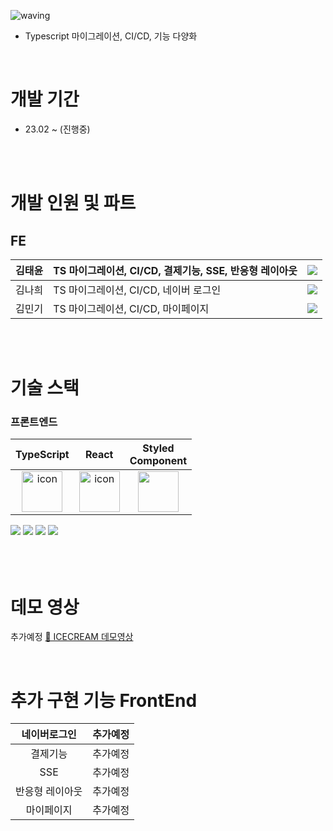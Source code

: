 ![waving](https://capsule-render.vercel.app/api?type=waving&height=200&fontAlignY=40&text=🍦ICECREAM&color=gradient)

- Typescript 마이그레이션, CI/CD, 기능 다양화

</br>

# 개발 기간

- 23.02 ~ (진행중)
</br>

</br>

# 개발 인원 및 파트
## FE
| 김태윤 | TS 마이그레이션, CI/CD, 결제기능, SSE, 반응형 레이아웃  | <a href="https://github.com/Taeyooooon"><img src="https://img.shields.io/badge/GitHub-181717?style=flat&logo=GitHub&logoColor=white"/></a> |
| --- | --- | --- |
| 김나희 | TS 마이그레이션, CI/CD, 네이버 로그인 | <a href="https://github.com/imfineimgood"><img src="https://img.shields.io/badge/GitHub-181717?style=flat&logo=GitHub&logoColor=white"/></a> |
| 김민기 | TS 마이그레이션, CI/CD, 마이페이지 |  <a href="https://github.com/minki3"><img src="https://img.shields.io/badge/GitHub-181717?style=flat&logo=GitHub&logoColor=white"/></a> |

</br>
</br>

# 기술 스택

### 프론트엔드

|TypeScript|React|Styled</br>Component|
| :--: | :--: | :--: | 
| <img src="https://techstack-generator.vercel.app/ts-icon.svg" alt="icon" width="65" height="65" /> | <img src="https://techstack-generator.vercel.app/react-icon.svg" alt="icon" width="65" height="65" /> | <img src="https://styled-components.com/logo.png" width="65" height="65" /></div> |
<div>
  <img src="https://img.shields.io/badge/Redux_Tooklit-764ABC?style=flat&logo=Redux&logoColor=white"/>
  <img src="https://img.shields.io/badge/AWS_S3-232F3E?style=flat&logo=Amazon AWS&logoColor=white"/>
  <img src="https://img.shields.io/badge/AWS_CloudFront-232F3E?style=flat&logo=Amazon AWS&logoColor=white"/>
  <img src="https://img.shields.io/badge/GitHub_Actions-181717?style=flat&logo=GitHub&logoColor=white"/>
</div>

</br>


</br>


</br>

# 데모 영상

추가예정 
<a href="/">🔗 ICECREAM 데모영상 </a>

</br>

# 추가 구현 기능  FrontEnd

| 네이버로그인 | 추가예정 |
| :--: | :--: |
| 결제기능 | 추가예정 |
| SSE | 추가예정 |
| 반응형 레이아웃 | 추가예정 |
| 마이페이지 | 추가예정 |



</br>

</br>
